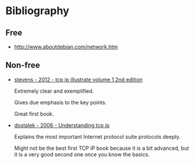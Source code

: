 # Bibliography

## Free

- <http://www.aboutdebian.com/network.htm>

## Non-free

-   [stevens - 2012 - tcp ip illustrate volume 1 2nd edition][ste12]

    Extremely clear and exemplified.

    Gives due emphasis to the key points.

    Great first book.

-   [dostalek - 2006 - Understanding tcp ip][dos06]

    Explains the most important Internet protocol suite protocols deeply.

    Might not be the best first TCP IP book because it is a bit advanced, but it is a very good second one once you know the basics.

[dos06]: http://www.amazon.com/Understanding-TCP-IP-ebook/dp/B007TUYE0G/
[ste12]: http://www.amazon.com/TCP-Illustrated-Volume-Addison-Wesley-Professional/dp/0321336313
